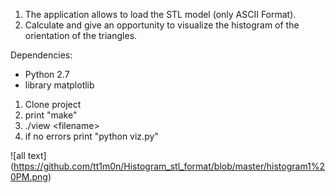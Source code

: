 1. The application allows to load the STL model (only ASCII Format).
2. Calculate and give an opportunity to visualize the histogram of the orientation of the triangles.

Dependencies:
- Python 2.7
- library matplotlib

1. Clone project
2. print "make"
3. ./view \<filename\>
4. if no errors print "python viz.py" 

![all text] (https://github.com/tt1m0n/Histogram_stl_format/blob/master/histogram1%20PM.png)
